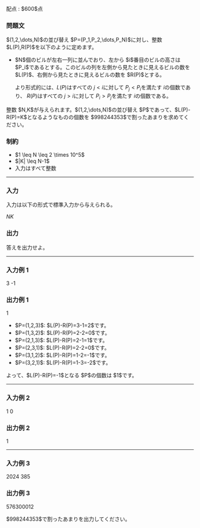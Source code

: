 
<div>

<span>

<span>

<p>
配点 : $600$点
</p>

<div>

<section>

### **問題文**

<p>
$(1,2,\dots,N)$の並び替え $P=(P_1,P_2,\dots,P_N)$に対し、整数 $L(P),R(P)$を以下のように定めます。
</p>

<ul>

<li>
$N$個のビルが左右一列に並んでおり、左から $i$番目のビルの高さは $P_i$であるとする。このビルの列を左側から見たときに見えるビルの数を $L(P)$、右側から見たときに見えるビルの数を $R(P)$とする。

より形式的には、$L(P)$はすべての $j<i$に対して $P_j < P_i$を満たす $i$の個数であり、 $R(P)$はすべての $j > i$に対して $P_i > P_j$を満たす $i$の個数である。
</li>

</ul>

<p>
整数 $N,K$が与えられます。$(1,2,\dots,N)$の並び替え $P$であって、$L(P)-R(P)=K$となるようなものの個数を $998244353$で割ったあまりを求めてください。
</p>

</section>

</div>

<div>

<section>

### **制約**

<ul>

<li>
$1 \leq N \leq 2 \times 10^5$
</li>

<li>
$|K| \leq N-1$
</li>

<li>
入力はすべて整数
</li>

</ul>

</section>

</div>

---

<div>

<div>

<section>

### **入力**

<p>
入力は以下の形式で標準入力から与えられる。
</p>

<div>

$N$$K$
</div>

</section>

</div>

<div>

<section>

### **出力**

<p>
答えを出力せよ。
</p>

</section>

</div>

</div>

---

<div>

<section>

### **入力例 1**

<div>

3 -1

</div>

</section>

</div>

<div>

<section>

### **出力例 1**

<div>

1

</div>

<ul>

<li>
$P=(1,2,3)$: $L(P)-R(P)=3-1=2$です。
</li>

<li>
$P=(1,3,2)$: $L(P)-R(P)=2-2=0$です。
</li>

<li>
$P=(2,1,3)$: $L(P)-R(P)=2-1=1$です。
</li>

<li>
$P=(2,3,1)$: $L(P)-R(P)=2-2=0$です。
</li>

<li>
$P=(3,1,2)$: $L(P)-R(P)=1-2=-1$です。
</li>

<li>
$P=(3,2,1)$: $L(P)-R(P)=1-3=-2$です。
</li>

</ul>

<p>
よって、$L(P)-R(P)=-1$となる $P$の個数は $1$です。
</p>

</section>

</div>

---

<div>

<section>

### **入力例 2**

<div>

1 0

</div>

</section>

</div>

<div>

<section>

### **出力例 2**

<div>

1

</div>

</section>

</div>

---

<div>

<section>

### **入力例 3**

<div>

2024 385

</div>

</section>

</div>

<div>

<section>

### **出力例 3**

<div>

576300012

</div>

<p>
$998244353$で割ったあまりを出力してください。
</p>

</section>

</div>

</span>

</span>

</div>

